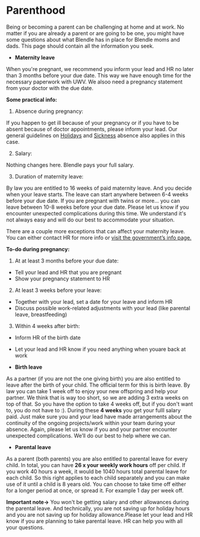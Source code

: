 # Parenthood

Being or becoming a parent can be challenging at home and at work. No matter if you are already a parent or are going to be one, you might have some questions about what Blendle has in place for Blendle moms and dads. This page should contain all the information you seek.

- **Maternity leave**

When you're pregnant, we recommend you inform your lead and HR no later than 3 months before your due date. This way we have enough time for the necessary paperwork with UWV. We alsoo need a pregnancy statement from your doctor with the due date.

**Some practical info:**

1. Absence during pregnancy:

If you happen to get ill because of your pregnancy or if you have to be absent because of doctor appointments, please inform your lead. Our general guidelines on [Holidays](https://www.notion.so/Holidays-x-7eb8ac8f904b4e50a7c23133a7992f2c?pvs=21) and [Sickness](https://www.notion.so/Sickness-absence-7de9e568d0c2452682cc14e525c2ea69?pvs=21) absence also applies in this case.

2. Salary:

Nothing changes here. Blendle pays your full salary.

3. Duration of maternity leave:

By law you are entitled to 16 weeks of paid maternity leave. And you decide when your leave starts. The leave can start anywhere between 6-4 weeks before your due date. If you are pregnant with twins or more... you can leave between 10-8 weeks before your due date. Please let us know if you encounter unexpected complications during this time. We understand it's not always easy and will do our best to accommodate your situation.

There are a couple more exceptions that can affect your maternity leave. You can either contact HR for more info or [visit the government’s info page.](https://www.rijksoverheid.nl/onderwerpen/zwangerschapsverlof-en-bevallingsverlof/vraag-en-antwoord/hoe-lang-duurt-zwangerschapsverlof-en-bevallingsverlof)

**To-do during pregnancy:**

1. At at least 3 months before your due date:
- Tell your lead and HR that you are pregnant
- Show your pregnancy statement to HR
2. At least 3 weeks before your leave:
- Together with your lead, set a date for your leave and inform HR
- Discuss possible work-related adjustments with your lead (like parental leave, breastfeeding)
3. Within 4 weeks after birth:
- Inform HR of the birth date
- Let your lead and HR know if you need anything when youare back at work

- **Birth leave**

As a partner (if you are not the one giving birth) you are also entitled to leave after the birth of your child. The official term for this is birth leave. By law you can take 1 week off to enjoy your new offspring and help your partner. We think that is way too short, so we are adding 3 extra weeks on top of that. So you have the option to take 4 weeks off, but if you don't want to, you do not have to :). During these **4 weeks** you get your fulll salary paid. Just make sure you and your lead have made arrangements about the continuity of the ongoing projects/work within your team during your absence. Again, please let us know if you and your partner encounter unexpected complications. We’ll do our best to help where we can.

- **Parental leave**

As a parent (both parents) you are also entitled to parental leave for every child. In total, you can have **26 x your weekly work hours** off per child. If you work 40 hours a week, it would be 1040 hours total parental leave for each child. So this right applies to each child separately and you can make use of it until a child is 8 years old. You can choose to take time off either for a longer period at once, or spread it. For example 1 day per week off.

**Important note→** You won't be getting salary and other allowances during the parental leave. And technically, you are not saving up for holiday hours and you are not saving up for holiday allowance.Please let your lead and HR know if you are planning to take parental leave. HR can help you with all your questions.